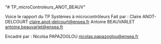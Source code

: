 "# TP_microControleurs_ANOT_BEAUV" 

Voice le rapport du TP Systèmes à microcontrôleurs 
Fait par : 
    Claire ANOT-DELCOURT        claire.anot-delcourt@ensea.fr
    Antoine BEAUVARLET          antoine.beauvarlet@ensea.fr

Encadré par :
    Nicolsa PAPAZOGLOU          nicolas.papazoglou@ensea.fr


